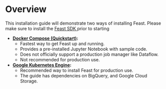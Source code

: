 # Overview

This installation guide will demonstrate two ways of installing Feast. Please make sure to install the [Feast SDK ](../introduction/getting-started/feast-sdk.md)prior to starting

* [**Docker Compose \(Quickstart\)**](docker-compose.md)**:**
  * Fastest way to get Feast up and running.
  * Provides a pre-installed Jupyter Notebook with sample code.
  * Does not officially support a production job manager like Dataflow. 
  * Not recommended for production use.
* [**Google Kubernetes Engine**](gke.md)**:**
  * Recommended way to install Feast for production use.
  * The guide has dependencies on BigQuery, and Google Cloud Storage.

